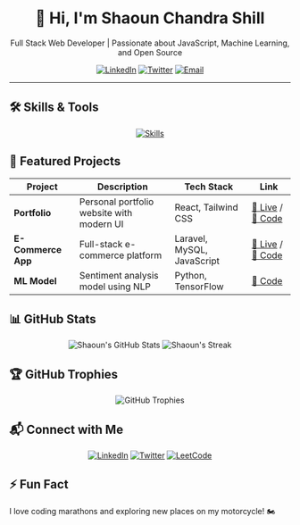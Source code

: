 <div align="center">
  <h1>👋 Hi, I'm Shaoun Chandra Shill</h1>
  <p>Full Stack Web Developer | Passionate about JavaScript, Machine Learning, and Open Source</p>
  <a href="https://www.linkedin.com/in/shaounchandrashill/"><img src="https://img.shields.io/badge/LinkedIn-0077B5?style=for-the-badge&logo=linkedin&logoColor=white" alt="LinkedIn"></a>
  <a href="https://twitter.com/shaoun_shill"><img src="https://img.shields.io/badge/Twitter-1DA1F2?style=for-the-badge&logo=twitter&logoColor=white" alt="Twitter"></a>
  <a href="mailto:your.email@example.com"><img src="https://img.shields.io/badge/Email-D14836?style=for-the-badge&logo=gmail&logoColor=white" alt="Email"></a>
</div>

---

## 🛠️ Skills & Tools
<p align="center">
  <a href="https://skillicons.dev">
    <img src="https://skillicons.dev/icons?i=html,css,js,react,nodejs,python,php,laravel,mysql,postgres,git,vscode,figma,postman" alt="Skills" />
  </a>
</p>

## 🚀 Featured Projects
| Project | Description | Tech Stack | Link |
|---------|-------------|------------|------|
| **Portfolio** | Personal portfolio website with modern UI | React, Tailwind CSS | [🔗 Live](https://yourportfolio.com) / [📂 Code](https://github.com/shaoun18/portfolio) |
| **E-Commerce App** | Full-stack e-commerce platform | Laravel, MySQL, JavaScript | [🔗 Live](https://example.com) / [📂 Code](https://github.com/shaoun18/ecommerce) |
| **ML Model** | Sentiment analysis model using NLP | Python, TensorFlow | [📂 Code](https://github.com/shaoun18/ml-sentiment) |

## 📊 GitHub Stats
<div align="center">
  <img src="https://github-readme-stats.vercel.app/api?username=shaoun18&show_icons=true&theme=dracula&hide_border=true" alt="Shaoun's GitHub Stats" />
  <img src="https://github-readme-streak-stats.herokuapp.com/?user=shaoun18&theme=dracula&hide_border=true" alt="Shaoun's Streak" />
</div>

## 🏆 GitHub Trophies
<div align="center">
  <img src="https://github-profile-trophy.vercel.app/?username=shaoun18&theme=dracula&no-frame=true&margin-w=10" alt="GitHub Trophies" />
</div>

## 📬 Connect with Me
<div align="center">
  <a href="https://www.linkedin.com/in/shaounchandrashill/"><img src="https://img.shields.io/badge/LinkedIn-0077B5?style=for-the-badge&logo=linkedin&logoColor=white" alt="LinkedIn"></a>
  <a href="https://twitter.com/shaoun_shill"><img src="https://img.shields.io/badge/Twitter-1DA1F2?style=for-the-badge&logo=twitter&logoColor=white" alt="Twitter"></a>
  <a href="https://leetcode.com/Shaoun20/"><img src="https://img.shields.io/badge/LeetCode-FFA116?style=for-the-badge&logo=leetcode&logoColor=white" alt="LeetCode"></a>
</div>

## ⚡ Fun Fact
I love coding marathons and exploring new places on my motorcycle! 🏍️
